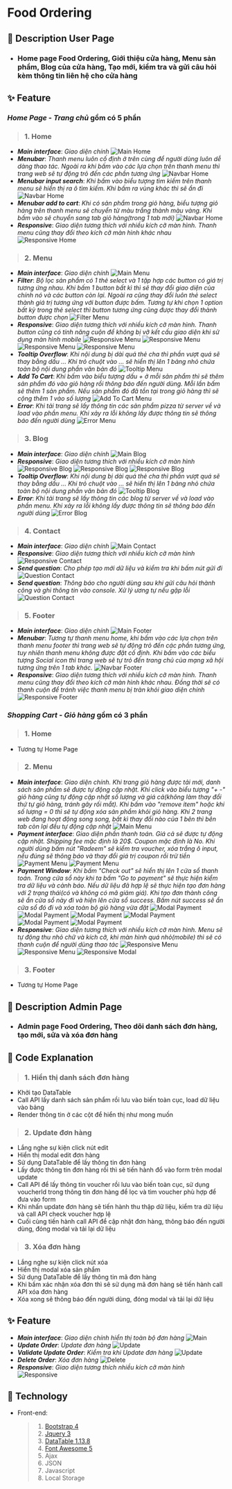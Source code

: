 # Food Ordering

## 📄 Description User Page

- ### **Home page Food Ordering**, Giới thiệu cửa hàng, **Menu sản phẩm, Blog của cửa hàng, Tạo mới, kiểm tra và gửi câu hỏi kèm thông tin liên hệ cho cửa hàng**

## ✨ Feature

### **_Home Page_** - **_Trang chủ_** gồm có 5 phần

> ### 1. Home

- ***Main interface***: _Giao diện chính_
  ![Main Home](images/demo_markdown/header.png)
- ***Menubar***: _Thanh menu luôn cố định ở trên cùng để người dùng luôn dễ dàng thao tác. Ngoài ra khi bấm vào các lựa chọn trên thanh menu thì trang web sẽ tự động trỏ đến các phần tương ứng_
  ![Navbar Home](images/demo_markdown/header_navbar_fixed_top.png)
- ***Menubar input search***: _Khi bấm vào biểu tượng tìm kiếm trên thanh menu sẽ hiển thị ra ô tìm kiếm. Khi bấm ra vùng khác thì sẽ ẩn đi_
  ![Navbar Home](images/demo_markdown/header_input_search.png)
- ***Menubar add to cart***: _Khi có sản phẩm trong giỏ hàng, biểu tượng giỏ hàng trên thanh menu sẽ chuyển từ màu trắng thành màu vàng. Khi bấm vào sẽ chuyển sang tab giỏ hàng(trong 1 tab mới)_
  ![Navbar Home](images/demo_markdown/icon_cart.png)
- ***Responsive***: _Giao diện tương thích với nhiều kích cỡ màn hình. Thanh menu cũng thay đổi theo kích cỡ màn hình khác nhau_
  ![Responsive Home](images/demo_markdown/header_responsive_navbar-toggler-icon.png)

> ### 2. Menu

- ***Main interface***: _Giao diện chính_
  ![Main Menu](images/demo_markdown/menu.png)
- ***Filter***: _Bộ lọc sản phẩm có 1 thẻ select và 1 tập hợp các button có giá trị tương ứng nhau. Khi bấm 1 button bất kì thì sẽ thay đổi giao diện của chính nó và các button còn lại. Ngoài ra cũng thay đổi luôn thẻ select thành giá trị tương ứng với button được bấm. Tương tự khi chọn 1 option bất kỳ trong thẻ select thì button tương ứng cũng được thay đổi thành button được chọn_
  ![Filter Menu](images/demo_markdown/menu_filter_change.png)
- ***Responsive***: _Giao diện tương thích với nhiều kích cỡ màn hình. Thanh button cũng có tính năng cuộn để không bị vỡ kết cấu giao diện khi sử dụng màn hình mobile_
  ![Responsive Menu](images/demo_markdown/menu_responsive_large.png)
  ![Responsive Menu](images/demo_markdown/menu_responsive_medium.png)
  ![Responsive Menu](images/demo_markdown/menu_responsive_small.png)
  ![Responsive Menu](images/demo_markdown/menu_filter_responsive.png)
- ***Tooltip Overflow***: _Khi nội dung bị dài quá thẻ cha thì phần vượt quá sẽ thay bằng dấu ... Khi trỏ chuột vào ... sẽ hiển thị lên 1 bảng nhỏ chứa toàn bộ nội dung phần văn bản đó_
  ![Tooltip Menu](images/demo_markdown/menu_overflow_tooltip.png)
- ***Add To Cart***: _Khi bấm vào biểu tượng dấu + ở mỗi sản phẩm thì sẽ thêm sản phẩm đó vào giỏ hàng rồi thông báo đến người dùng. Mỗi lần bấm sẽ thêm 1 sản phẩm. Nếu sản phẩm đó đã tồn tại trong giỏ hàng thì sẽ cộng thêm 1 vào số lượng_
  ![Add To Cart Menu](images/demo_markdown/menu_order_alert.png)
- ***Error***: _Khi tải trang sẽ lấy thông tin các sản phẩm pizza từ server về và load vào phần menu. Khi xảy ra lỗi không lấy được thông tin sẽ thông báo đến người dùng_
  ![Error Menu](images/demo_markdown/menu_error.png)

> ### 3. Blog

- ***Main interface***: _Giao diện chính_
  ![Main Blog](images/demo_markdown/blog.png)
- ***Responsive***: _Giao diện tương thích với nhiều kích cỡ màn hình_
  ![Responsive Blog](images/demo_markdown/blog.png)
  ![Responsive Blog](images/demo_markdown/blog_responsive_medium.png)
  ![Responsive Blog](images/demo_markdown/blog_responsive_small.png)
- ***Tooltip Overflow***: _Khi nội dung bị dài quá thẻ cha thì phần vượt quá sẽ thay bằng dấu ... Khi trỏ chuột vào ... sẽ hiển thị lên 1 bảng nhỏ chứa toàn bộ nội dung phần văn bản đó_
  ![Tooltip Blog](images/demo_markdown/blog_overflow_tooltip.png)
- ***Error***: _Khi tải trang sẽ lấy thông tin các blog từ server về và load vào phần menu. Khi xảy ra lỗi không lấy được thông tin sẽ thông báo đến người dùng_
  ![Error Blog](images/demo_markdown/blog_error.png)

> ### 4. Contact

- ***Main interface***: _Giao diện chính_
  ![Main Contact](images/demo_markdown/contact.png)
- ***Responsive***: _Giao diện tương thích với nhiều kích cỡ màn hình_
  ![Responsive Contact](images/demo_markdown/contact_responsive.png)
- ***Send question***: _Cho phép tạo mới dữ liệu và kiểm tra khi bấm nút gửi đi_
  ![Question Contact](images/demo_markdown/contact_validate.png)
- ***Send question***: _Thông báo cho người dùng sau khi gửi câu hỏi thành công và ghi thông tin vào console. Xử lý ương tự nếu gặp lỗi_
  ![Question Contact](images/demo_markdown/contact_send_question_success.png)

> ### 5. Footer

- ***Main interface***: _Giao diện chính_
  ![Main Footer](images/demo_markdown/footer.png)
- ***Menubar***: _Tương tự thanh menu home, khi bấm vào các lựa chọn trên thanh menu footer thì trang web sẽ tự động trỏ đến các phần tương ứng, tuy nhiên thanh menu không được đặt cố định. Khi bấm vào các biểu tượng Social icon thì trang web sẽ tự trỏ đến trang chủ của mạng xã hội tương ứng trên 1 tab khác._
  ![Navbar Footer](images/demo_markdown/footer.png)
- ***Responsive***: _Giao diện tương thích với nhiều kích cỡ màn hình. Thanh menu cũng thay đổi theo kích cỡ màn hình khác nhau. Đồng thời sẽ có thanh cuộn để tránh việc thanh menu bị tràn khỏi giao diện chính_
  ![Responsive Footer](images/demo_markdown/footer_responsive.png)

### **_Shopping Cart_** - **_Giỏ hàng_** gồm có 3 phần

> ### 1. Home
- Tương tự Home Page

> ### 2. Menu
- ***Main interface***: _Giao diện chính. Khi trang giỏ hàng được tải mới, danh sách sản phẩm sẽ được tự động cập nhật. Khi click vào biểu tượng "+ -" giỏ hàng cũng tự động cập nhật số lượng và giá cả(không làm thay đổi thứ tự giỏ hàng, tránh gây rối mắt). Khi bấm vào "remove item" hoặc khi số lượng = 0 thì sẽ tự động xóa sản phẩm khỏi giỏ hàng. Khi 2 trang web đang hoạt động song song, bất kì thay đổi nào của 1 bên thì bên tab còn lại đều tự động cập nhật_
  ![Main Menu](images/demo_markdown/cart_menu.png)
- ***Payment interface***: _Giao diện phần thanh toán. Giá cả sẽ được tự động cập nhật. Shipping fee mặc định là 20$. Coupon mặc định là No. Khi người dùng bấm nút "Radeem" sẽ kiểm tra voucher, xóa trắng ô input, nếu đúng sẽ thông báo và thay đổi giá trị coupon rồi trừ tiền_
  ![Payment Menu](images/demo_markdown/cart_menu_payment.png)
  ![Payment Menu](images/demo_markdown/cart_menu_payment_check_voucher.png)
- ***Payment Window***: _Khi bấm "Check out" sẽ hiển thị lên 1 cửa sổ thanh toán. Trong cửa sổ này khi ta bấm "Go to payment" sẽ thực hiện kiểm tra dữ liệu và cảnh báo. Nếu dữ liệu đã hợp lệ sẽ thực hiện tạo đơn hàng với 2 trạng thái(có và không có mã giảm giá). Khi tạo đơn thành công sẽ ẩn cửa sổ này đi và hiện lên cửa sổ success. Bấm nút success sẽ ẩn cửa sổ đó đi và xóa toàn bộ giỏ hàng vừa đặt_
  ![Modal Payment](images/demo_markdown/cart_modal_payment.png)
  ![Modal Payment](images/demo_markdown/cart_modal_payment_validate_empty.png)
  ![Modal Payment](images/demo_markdown/cart_modal_payment_validate_email.png)
  ![Modal Payment](images/demo_markdown/cart_modal_payment_validate_phone.png)
  ![Modal Payment](images/demo_markdown/cart_modal_payment_validate_checkbox.png)
  ![Modal Payment](images/demo_markdown/cart_modal_payment_success.png)
- ***Responsive***: _Giao diện tương thích với nhiều kích cỡ màn hình. Menu sẽ tự động thu nhỏ chữ và kích cỡ, khi màn hình quá nhỏ(mobile) thì sẽ có thanh cuộn để người dùng thao tác_
  ![Responsive Menu](images/demo_markdown/cart_menu_responsive.png)
  ![Responsive Menu](images/demo_markdown/cart_menu_payment_check_voucher_responsive.png)
  ![Responsive Modal](images/demo_markdown/cart_modal_payment_responsive.png)

> ### 3. Footer
- Tương tự Home Page

## 📄 Description Admin Page

- ### **Admin page Food Ordering**, **Theo dõi danh sách đơn hàng, tạo mới, sửa và xóa đơn hàng**

## 🌟 Code Explanation
> ### 1. Hiển thị danh sách đơn hàng
- Khởi tạo DataTable
- Call API lấy danh sách sản phẩm rồi lưu vào biến toàn cục, load dữ liệu vào bảng
- Render thông tin ở các cột để hiển thị như mong muốn

> ### 2. Update đơn hàng
- Lắng nghe sự kiện click nút edit
- Hiển thị modal edit đơn hàng
- Sử dụng DataTable để lấy thông tin đơn hàng
- Lấy được thông tin đơn hàng rồi thì sẽ tiến hành đổ vào form trên modal update
- Call API để lấy thông tin voucher rồi lưu vào biến toàn cục, sử dụng voucherId trong thông tin đơn hàng để lọc và tìm voucher phù hợp để đưa vào form
- Khi nhấn update đơn hàng sẽ tiến hành thu thập dữ liệu, kiểm tra dữ liệu và call API check voucher hợp lệ
- Cuối cùng tiến hành call API để cập nhật đơn hàng, thông báo đến người dùng, đóng modal và tải lại dữ liệu

> ### 3. Xóa đơn hàng
- Lắng nghe sự kiện click nút xóa
- Hiển thị modal xóa sản phẩm
- Sử dụng DataTable để lấy thông tin mã đơn hàng
- Khi bấm xác nhận xóa đơn thì sẽ sử dụng mã đơn hàng sẽ tiến hành call API xóa đơn hàng
- Xóa xong sẽ thông báo đến người dùng, đóng modal và tải lại dữ liệu

## ✨ Feature

- ***Main interface***: _Giao diện chính hiển thị toàn bộ đơn hàng_
  ![Main](Admin/images/demomarkdown/hienthidonhang.png)
- ***Update Order***: _Update đơn hàng_
  ![Update](Admin/images/demomarkdown/updatedonhang.png)
- ***Validate Update Order***: _Kiểm tra khi Update đơn hàng_
  ![Update](Admin/images/demomarkdown/validateUpdate.png)
- ***Delete Order***: _Xóa đơn hàng_
  ![Delete](Admin/images/demomarkdown/xoadonhang.png)
- ***Responsive***: _Giao diện tương thích nhiều kích cỡ màn hình_
  ![Responsive](Admin/images/demomarkdown/responsive.png)

## 🧱 Technology

- Front-end:
  > 1. [Bootstrap 4](https://cdn.jsdelivr.net/npm/bootstrap@4.6.2/dist/css/bootstrap.min.css)
  > 2. [Jquery 3](https://cdn.jsdelivr.net/npm/jquery@3.7.0/dist/jquery.min.js)
  > 3. [DataTable 1.13.8](https://cdn.datatables.net/1.13.8/css/dataTables.bootstrap4.min.css)
  > 4. [Font Awesome 5](https://use.fontawesome.com/releases/v5.15.4/js/all.js)
  > 5. Ajax
  > 6. JSON
  > 7. Javascript
  > 8. Local Storage
